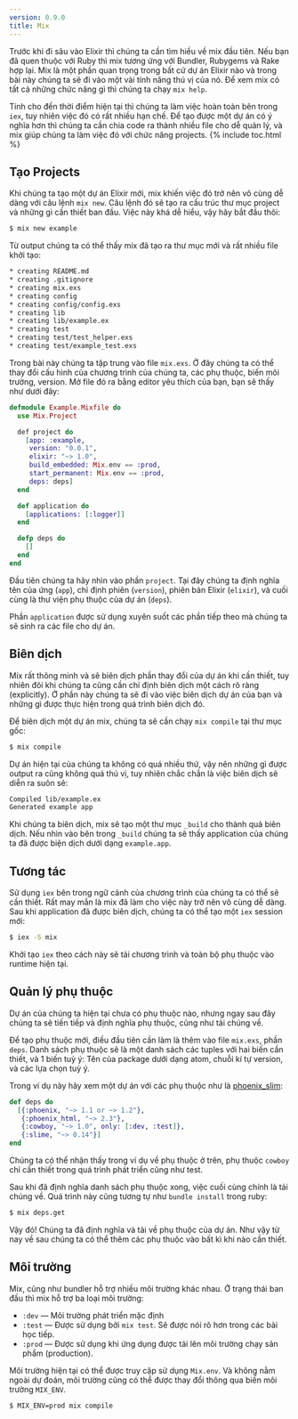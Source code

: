 ```yaml
---
version: 0.9.0
title: Mix
---
```


Trước khi đi sâu vào Elixir thì chúng ta cần tìm hiều về mix đầu tiên. Nếu bạn đã quen thuộc với Ruby thì mix tương ứng với Bundler, Rubygems và Rake hợp lại. Mix là một phần quan trọng trong bất cứ dự án Elixir nào và trong bài này chúng ta sẽ đi vào một vài tính năng thú vị của nó. Để xem mix có tất cả những chức năng gì thì chúng ta chạy `mix help`.

Tính cho đến thời điểm hiện tại thì chúng ta làm việc hoàn toàn bên trong `iex`, tuy nhiên việc đó có rất nhiều hạn chế. Để tạo được một dự án có ý nghĩa hơn thì chúng ta cần chia code ra thành nhiều file cho dễ quản lý, và mix giúp chúng ta làm việc đó với chức năng projects.
{% include toc.html %}

## Tạo Projects 
Khi chúng ta tạo một dự án Elixir mới, mix khiến việc đó trở nên vô cùng dễ dàng với câu lệnh `mix new`. Câu lệnh đó sẽ tạo ra cấu trúc thư mục project và những gì cần thiết ban đầu. Việc này khá dễ hiểu, vậy hãy bắt đầu thôi:

```bash
$ mix new example
```
Từ output chúng ta có thể thấy mix đã tạo ra thư mục mới và rất nhiều file khởi tạo:

```bash
* creating README.md
* creating .gitignore
* creating mix.exs
* creating config
* creating config/config.exs
* creating lib
* creating lib/example.ex
* creating test
* creating test/test_helper.exs
* creating test/example_test.exs
```
Trong bài này chúng ta tập trung vào file `mix.exs`. Ở đây chúng ta có thể thay đổi cấu hình của chương trình của chúng ta, các phụ thuộc, biến môi trường, version. Mở file đó ra bằng editor yêu thích của bạn, bạn sẽ thấy như dưới đây:

```elixir
defmodule Example.Mixfile do
  use Mix.Project

  def project do
    [app: :example,
     version: "0.0.1",
     elixir: "~> 1.0",
     build_embedded: Mix.env == :prod,
     start_permanent: Mix.env == :prod,
     deps: deps]
  end

  def application do
    [applications: [:logger]]
  end

  defp deps do
    []
  end
end
```

Đầu tiên chúng ta hãy nhìn vào phần `project`. Tại đây chúng ta định nghĩa tên của ứng  (`app`), chỉ định phiên  (`version`), phiên bản Elixir (`elixir`), và cuối cùng là thư viện phụ thuộc của dự án (`deps`).

Phần `application` được sử dụng xuyên suốt các phần tiếp theo mà chúng ta sẽ sinh ra các file cho dự án.

## Biên dịch 
Mix rất thông minh và sẽ biên dịch phần thay đổi của dự án khi cần thiết, tuy nhiên đôi khi chúng ta cũng cần chỉ định biên dịch một cách rõ ràng (explicitly). Ở phần này chúng ta sẽ đi vào việc biên dịch dự án của bạn và những gì được thực hiện trong quá trình biên dịch đó.

Để biên dịch một dự án mix, chúng ta sẽ cần chạy `mix compile` tại thư mục gốc:

```bash
$ mix compile
```
Dự án hiện tại của chúng ta không có quá nhiều thứ, vậy nên những gì được output ra cũng không quá thú vị, tuy nhiên chắc chắn là việc biên dịch sẽ diễn ra suôn sẻ:

```bash
Compiled lib/example.ex
Generated example app
```
Khi chúng ta biên dịch, mix sẽ tạo một thư mục `_build` cho thành quả biên dịch. Nếu nhìn vào bên trong `_build` chúng ta sẽ thấy application của chúng ta đã được biện dịch dưới dạng `example.app`.

## Tương tác 
Sử dụng `iex` bên trong ngữ cảnh của chương trình của chúng ta có thể sẽ cần thiết. Rất may mắn là mix đã làm cho việc này trở nên vô cùng dễ dàng. Sau khi application đã được biên dịch, chúng ta có thể tạo một `iex` session mới:

```bash
$ iex -S mix
```
Khởi tạo `iex` theo cách này sẽ tải chương trình và toàn bộ phụ thuộc vào runtime hiện tại.

## Quản lý phụ thuộc
Dự án của chúng ta hiện tại chưa có phụ thuộc nào, nhưng ngay sau đây chúng ta sẽ tiến tiếp và định nghĩa phụ thuộc, cũng như tải chúng về.

Để tạo phụ thuộc mới, điều đầu tiên cần làm là thêm vào file `mix.exs`, phần `deps`. Danh sách phụ thuộc sẽ là một danh sách các tuples với hai biến cần thiết, và 1 biến tuỳ ý: Tên của package dưới dạng atom, chuỗi kí tự version, và các lựa chọn tuỳ ý.

Trong ví dụ này hãy xem một dự án với các phụ thuộc như là [phoenix_slim](https://github.com/doomspork/phoenix_slim):

```elixir
def deps do
  [{:phoenix, "~> 1.1 or ~> 1.2"},
   {:phoenix_html, "~> 2.3"},
   {:cowboy, "~> 1.0", only: [:dev, :test]},
   {:slime, "~> 0.14"}]
end
```
Chúng ta có thể nhận thấy trong ví dụ về phụ thuộc ở trên, phụ thuộc `cowboy` chỉ cần thiết trong quá trình phát triển cũng như test.

Sau khi đã định nghĩa danh sách phụ thuộc xong, việc cuối cùng chính là tải chúng về. Quá trình này cũng tương tự như `bundle install` trong ruby:

```bash
$ mix deps.get
```
Vậy đó! Chúng ta đã định nghĩa và tải về phụ thuộc của dự án. Như vậy từ nay về sau chúng ta có thể thêm các phụ thuộc vào bất kì khi nào cần thiết.

## Môi trường 
Mix, cũng như bundler hỗ trợ nhiều môi trường khác nhau. Ở trạng thái ban đầu thì mix hỗ trợ ba loại môi trường:

+ `:dev` — Môi trường phát triển mặc định
+ `:test` — Được sử dụng bởi `mix test`. Sẽ được nói rõ hơn trong các bài học tiếp.
+ `:prod` — Được sử dụng khi ứng dụng được tải lên môi trường chạy sản phẩm (production).

Môi trường hiện tại có thể được truy cập sử dụng `Mix.env`. Và không nằm ngoài dự đoán, môi trường cũng có thể được thay đổi thông qua biến môi trường `MIX_ENV`.

```bash
$ MIX_ENV=prod mix compile
```
